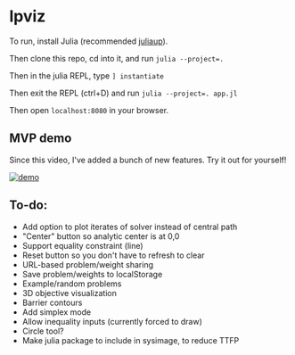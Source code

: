# lpviz


To run, install Julia (recommended [juliaup](https://github.com/JuliaLang/juliaup?tab=readme-ov-file#mac-linux-and-freebsd)).

Then clone this repo, cd into it, and run `julia --project=.`

Then in the julia REPL, type `] instantiate`

Then exit the REPL (ctrl+D) and run `julia --project=. app.jl`

Then open `localhost:8080` in your browser.


## MVP demo

Since this video, I've added a bunch of new features. Try it out for yourself!

[![demo](https://github.com/user-attachments/assets/bd396b1a-2ab0-4276-9488-91c6ee62e3e0)](https://github.com/user-attachments/assets/bd396b1a-2ab0-4276-9488-91c6ee62e3e0)


## To-do:

- Add option to plot iterates of solver instead of central path
- "Center" button so analytic center is at 0,0
- Support equality constraint (line)
- Reset button so you don't have to refresh to clear
- URL-based problem/weight sharing
- Save problem/weights to localStorage
- Example/random problems
- 3D objective visualization
- Barrier contours
- Add simplex mode
- Allow inequality inputs (currently forced to draw)
- Circle tool?
- Make julia package to include in sysimage, to reduce TTFP